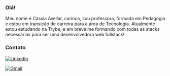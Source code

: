 ### Olá!

Meu nome é Cássia Avellar, carioca, sou professora, formada em Pedagogia e estou em transição de carreira para a área de Tecnologia.
Atualmente estou estudando na Trybe, e em breve me formando com todas as stacks necessárias para ser uma desenvolvedora web fullstack!

### Contato 

<a href="www.linkedin.com/in/cassia-avellar"><img alt="LinkedIn" src="https://img.shields.io/badge/LinkedIn-0077B5?style=for-the-badge&logo=linkedin&logoColor=white" /></a>

<a href="mailto:c.m.avellar@gmail.com"><img alt="Gmail" src="https://img.shields.io/badge/Gmail-D14836?style=for-the-badge&logo=gmail&logoColor=white" /></a> 



